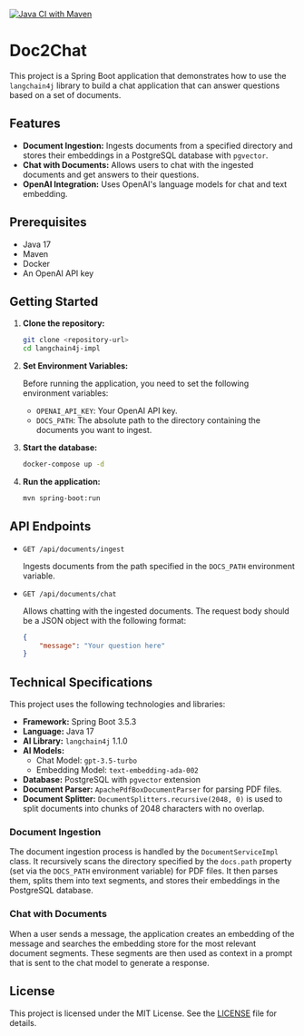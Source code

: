 [![Java CI with Maven](https://github.com/chanakya180/Doc2Chat/actions/workflows/maven.yml/badge.svg?branch=master)](https://github.com/chanakya180/Doc2Chat/actions/workflows/maven.yml)

# Doc2Chat

This project is a Spring Boot application that demonstrates how to use the `langchain4j` library to build a chat application that can answer questions based on a set of documents.

## Features

*   **Document Ingestion:** Ingests documents from a specified directory and stores their embeddings in a PostgreSQL database with `pgvector`.
*   **Chat with Documents:** Allows users to chat with the ingested documents and get answers to their questions.
*   **OpenAI Integration:** Uses OpenAI's language models for chat and text embedding.

## Prerequisites

*   Java 17
*   Maven
*   Docker
*   An OpenAI API key

## Getting Started

1.  **Clone the repository:**

    ```bash
    git clone <repository-url>
    cd langchain4j-impl
    ```

2.  **Set Environment Variables:**

    Before running the application, you need to set the following environment variables:

    *   `OPENAI_API_KEY`: Your OpenAI API key.
    *   `DOCS_PATH`: The absolute path to the directory containing the documents you want to ingest.

3.  **Start the database:**

    ```bash
    docker-compose up -d
    ```

4.  **Run the application:**

    ```bash
    mvn spring-boot:run
    ```

## API Endpoints

*   `GET /api/documents/ingest`

    Ingests documents from the path specified in the `DOCS_PATH` environment variable.

*   `GET /api/documents/chat`

    Allows chatting with the ingested documents. The request body should be a JSON object with the following format:

    ```json
    {
        "message": "Your question here"
    }
    ```

## Technical Specifications

This project uses the following technologies and libraries:

*   **Framework:** Spring Boot 3.5.3
*   **Language:** Java 17
*   **AI Library:** `langchain4j` 1.1.0
*   **AI Models:**
    *   Chat Model: `gpt-3.5-turbo`
    *   Embedding Model: `text-embedding-ada-002`
*   **Database:** PostgreSQL with `pgvector` extension
*   **Document Parser:** `ApachePdfBoxDocumentParser` for parsing PDF files.
*   **Document Splitter:** `DocumentSplitters.recursive(2048, 0)` is used to split documents into chunks of 2048 characters with no overlap.

### Document Ingestion

The document ingestion process is handled by the `DocumentServiceImpl` class. It recursively scans the directory specified by the `docs.path` property (set via the `DOCS_PATH` environment variable) for PDF files. It then parses them, splits them into text segments, and stores their embeddings in the PostgreSQL database.

### Chat with Documents

When a user sends a message, the application creates an embedding of the message and searches the embedding store for the most relevant document segments. These segments are then used as context in a prompt that is sent to the chat model to generate a response.

## License

This project is licensed under the MIT License. See the [LICENSE](LICENSE) file for details.
